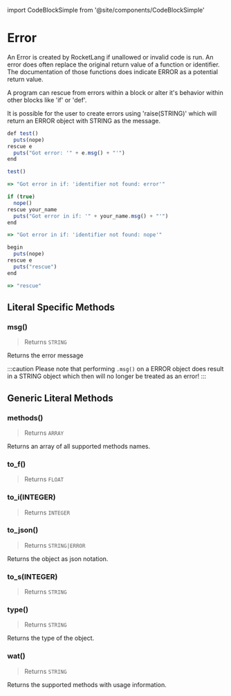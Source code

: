 import CodeBlockSimple from '@site/components/CodeBlockSimple'

# Error

An Error is created by RocketLang if unallowed or invalid code is run.
An error does often replace the original return value of a function or identifier.
The documentation of those functions does indicate ERROR as a potential return value.

A program can rescue from errors within a block or alter it's behavior within other blocks like 'if' or 'def'.

It is possible for the user to create errors using 'raise(STRING)' which will return an ERROR object with STRING as the message.



```js
def test()
  puts(nope)
rescue e
  puts("Got error: '" + e.msg() + "'")
end

test()

=> "Got error in if: 'identifier not found: error'"

if (true)
  nope()
rescue your_name
  puts("Got error in if: '" + your_name.msg() + "'")
end

=> "Got error in if: 'identifier not found: nope'"

begin
  puts(nope)
rescue e
  puts("rescue")
end

=> "rescue"

```

## Literal Specific Methods

### msg()
> Returns `STRING`

Returns the error message

:::caution
Please note that performing `.msg()` on a ERROR object does result in a STRING object which then will no longer be treated as an error!
:::






## Generic Literal Methods

### methods()
> Returns `ARRAY`

Returns an array of all supported methods names.


<CodeBlockSimple input='"test".methods()
' output='["upcase", "find", "format", "reverse", "split", "replace", "strip!", "count", "reverse!", "lines", "downcase!", "upcase!", "size", "to_i", "strip", "downcase"]
' />


### to_f()
> Returns `FLOAT`







### to_i(INTEGER)
> Returns `INTEGER`







### to_json()
> Returns `STRING|ERROR`

Returns the object as json notation.


<CodeBlockSimple input='a = {"test": 1234}
a.to_json()
' output='{"test": 1234}
"{\"test\":1234}"
' />


### to_s(INTEGER)
> Returns `STRING`







### type()
> Returns `STRING`

Returns the type of the object.


<CodeBlockSimple input='"test".type()
' output='"STRING"
' />


### wat()
> Returns `STRING`

Returns the supported methods with usage information.


<CodeBlockSimple input='true.wat()
' output='"BOOLEAN supports the following methods:
  to_s()"
' />


